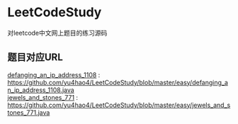 # LeetCodeStudy
 对leetcode中文网上题目的练习源码
## 题目对应URL
<a href="https://github.com/yu4hao4/LeetCodeStudy/blob/master/easy/defanging_an_ip_address_1108.java">defanging_an_ip_address_1108</a> : <br/>https://github.com/yu4hao4/LeetCodeStudy/blob/master/easy/defanging_an_ip_address_1108.java
<a href="https://github.com/yu4hao4/LeetCodeStudy/blob/master/easy/jewels_and_stones_771.java">
<br/>jewels_and_stones_771</a> : 
<br/>https://github.com/yu4hao4/LeetCodeStudy/blob/master/easy/jewels_and_stones_771.java
